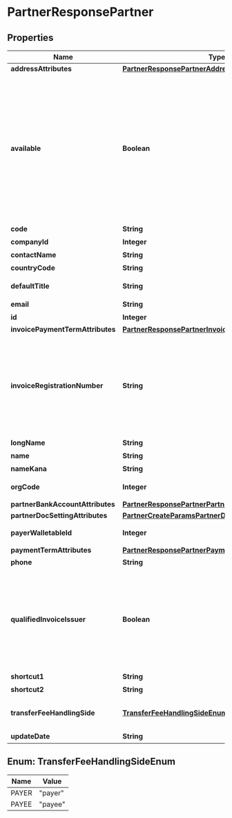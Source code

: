 

# PartnerResponsePartner


## Properties

Name | Type | Description | Notes
------------ | ------------- | ------------- | -------------
**addressAttributes** | [**PartnerResponsePartnerAddressAttributes**](PartnerResponsePartnerAddressAttributes.md) |  |  [optional]
**available** | **Boolean** | 取引先の使用設定（true: 使用する、false: 使用しない） &lt;br&gt; &lt;ul&gt;   &lt;li&gt;     本APIでpartnerを作成した場合はtrueになります。   &lt;/li&gt;   &lt;li&gt;     falseにする場合はWeb画面から変更できます。   &lt;/li&gt;   &lt;li&gt;     trueの場合、Web画面での取引登録時などに入力候補として表示されます。   &lt;/li&gt;   &lt;li&gt;     falseの場合、取引先自体は削除せず、Web画面での取引登録時などに入力候補として表示されません。ただし取引（収入・支出）の作成APIなどでfalseの取引先をパラメータに指定すれば、取引などにfalseの取引先を設定できます。   &lt;/li&gt; &lt;/ul&gt; | 
**code** | **String** | 取引先コード | 
**companyId** | **Integer** | 事業所ID | 
**contactName** | **String** | 担当者 氏名 |  [optional]
**countryCode** | **String** | 地域（JP: 国内、ZZ:国外） |  [optional]
**defaultTitle** | **String** | 敬称（御中、様、(空白)の3つから選択） |  [optional]
**email** | **String** | 担当者 メールアドレス |  [optional]
**id** | **Integer** | 取引先ID | 
**invoicePaymentTermAttributes** | [**PartnerResponsePartnerInvoicePaymentTermAttributes**](PartnerResponsePartnerInvoicePaymentTermAttributes.md) |  |  [optional]
**invoiceRegistrationNumber** | **String** | この項目はインボイス制度で利用する項目です。2023年4月頃から利用できる予定です。 インボイス制度適格請求書発行事業者登録番号 - 先頭T数字13桁の固定14桁の文字列 &lt;a target&#x3D;\&quot;_blank\&quot; href&#x3D;\&quot;https://www.invoice-kohyo.nta.go.jp/index.html\&quot;&gt;国税庁インボイス制度適格請求書発行事業者公表サイト&lt;/a&gt;  |  [optional]
**longName** | **String** | 正式名称（255文字以内） |  [optional]
**name** | **String** | 取引先名 | 
**nameKana** | **String** | カナ名称（255文字以内） |  [optional]
**orgCode** | **Integer** | 事業所種別（null: 未設定、1: 法人、2: 個人） |  [optional]
**partnerBankAccountAttributes** | [**PartnerResponsePartnerPartnerBankAccountAttributes**](PartnerResponsePartnerPartnerBankAccountAttributes.md) |  |  [optional]
**partnerDocSettingAttributes** | [**PartnerCreateParamsPartnerDocSettingAttributes**](PartnerCreateParamsPartnerDocSettingAttributes.md) |  |  [optional]
**payerWalletableId** | **Integer** | 振込元口座ID（一括振込ファイル用）:（未設定の場合は、nullです。） |  [optional]
**paymentTermAttributes** | [**PartnerResponsePartnerPaymentTermAttributes**](PartnerResponsePartnerPaymentTermAttributes.md) |  |  [optional]
**phone** | **String** | 電話番号 |  [optional]
**qualifiedInvoiceIssuer** | **Boolean** | この項目はインボイス制度で利用する項目です。2023年4月頃から利用できる予定です。 インボイス制度適格請求書発行事業者（true: 対象事業者、false: 非対象事業者） &lt;a target&#x3D;\&quot;_blank\&quot; href&#x3D;\&quot;https://www.invoice-kohyo.nta.go.jp/index.html\&quot;&gt;国税庁インボイス制度適格請求書発行事業者公表サイト&lt;/a&gt;  |  [optional]
**shortcut1** | **String** | ショートカット1 (255文字以内) |  [optional]
**shortcut2** | **String** | ショートカット2 (255文字以内) |  [optional]
**transferFeeHandlingSide** | [**TransferFeeHandlingSideEnum**](#TransferFeeHandlingSideEnum) | 振込手数料負担（一括振込ファイル用）: (振込元(当方): payer, 振込先(先方): payee) |  [optional]
**updateDate** | **String** | 更新日 (yyyy-mm-dd) | 



## Enum: TransferFeeHandlingSideEnum

Name | Value
---- | -----
PAYER | &quot;payer&quot;
PAYEE | &quot;payee&quot;



